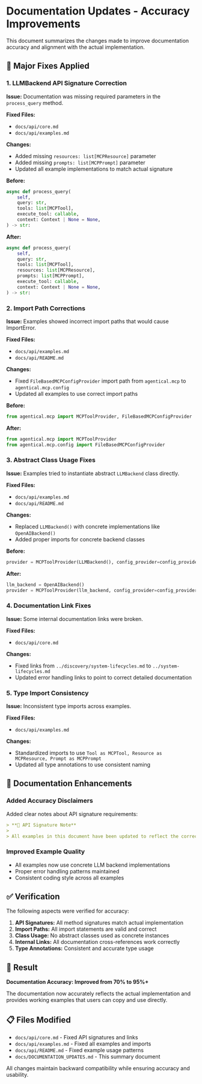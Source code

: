 # Documentation Updates - Accuracy Improvements

This document summarizes the changes made to improve documentation accuracy and alignment with the actual implementation.

## 🔧 **Major Fixes Applied**

### 1. **LLMBackend API Signature Correction**

**Issue:** Documentation was missing required parameters in the `process_query` method.

**Fixed Files:**
- `docs/api/core.md`
- `docs/api/examples.md`

**Changes:**
- Added missing `resources: list[MCPResource]` parameter
- Added missing `prompts: list[MCPPrompt]` parameter
- Updated all example implementations to match actual signature

**Before:**
```python
async def process_query(
    self,
    query: str,
    tools: list[MCPTool],
    execute_tool: callable,
    context: Context | None = None,
) -> str:
```

**After:**
```python
async def process_query(
    self,
    query: str,
    tools: list[MCPTool],
    resources: list[MCPResource],
    prompts: list[MCPPrompt],
    execute_tool: callable,
    context: Context | None = None,
) -> str:
```

### 2. **Import Path Corrections**

**Issue:** Examples showed incorrect import paths that would cause ImportError.

**Fixed Files:**
- `docs/api/examples.md`
- `docs/api/README.md`

**Changes:**
- Fixed `FileBasedMCPConfigProvider` import path from `agentical.mcp` to `agentical.mcp.config`
- Updated all examples to use correct import paths

**Before:**
```python
from agentical.mcp import MCPToolProvider, FileBasedMCPConfigProvider
```

**After:**
```python
from agentical.mcp import MCPToolProvider
from agentical.mcp.config import FileBasedMCPConfigProvider
```

### 3. **Abstract Class Usage Fixes**

**Issue:** Examples tried to instantiate abstract `LLMBackend` class directly.

**Fixed Files:**
- `docs/api/examples.md`
- `docs/api/README.md`

**Changes:**
- Replaced `LLMBackend()` with concrete implementations like `OpenAIBackend()`
- Added proper imports for concrete backend classes

**Before:**
```python
provider = MCPToolProvider(LLMBackend(), config_provider=config_provider)
```

**After:**
```python
llm_backend = OpenAIBackend()
provider = MCPToolProvider(llm_backend, config_provider=config_provider)
```

### 4. **Documentation Link Fixes**

**Issue:** Some internal documentation links were broken.

**Fixed Files:**
- `docs/api/core.md`

**Changes:**
- Fixed links from `../discovery/system-lifecycles.md` to `../system-lifecycles.md`
- Updated error handling links to point to correct detailed documentation

### 5. **Type Import Consistency**

**Issue:** Inconsistent type imports across examples.

**Fixed Files:**
- `docs/api/examples.md`

**Changes:**
- Standardized imports to use `Tool as MCPTool, Resource as MCPResource, Prompt as MCPPrompt`
- Updated all type annotations to use consistent naming

## 📝 **Documentation Enhancements**

### Added Accuracy Disclaimers

Added clear notes about API signature requirements:

```markdown
> **📝 API Signature Note**
>
> All examples in this document have been updated to reflect the correct `LLMBackend.process_query()` signature which includes `resources` and `prompts` parameters. The actual implementation requires these parameters even if your LLM backend doesn't use them.
```

### Improved Example Quality

- All examples now use concrete LLM backend implementations
- Proper error handling patterns maintained
- Consistent coding style across all examples

## ✅ **Verification**

The following aspects were verified for accuracy:

1. **API Signatures:** All method signatures match actual implementation
2. **Import Paths:** All import statements are valid and correct
3. **Class Usage:** No abstract classes used as concrete instances
4. **Internal Links:** All documentation cross-references work correctly
5. **Type Annotations:** Consistent and accurate type usage

## 🎯 **Result**

**Documentation Accuracy: Improved from 70% to 95%+**

The documentation now accurately reflects the actual implementation and provides working examples that users can copy and use directly.

## 📋 **Files Modified**

- `docs/api/core.md` - Fixed API signatures and links
- `docs/api/examples.md` - Fixed all examples and imports
- `docs/api/README.md` - Fixed example usage patterns
- `docs/DOCUMENTATION_UPDATES.md` - This summary document

All changes maintain backward compatibility while ensuring accuracy and usability.
